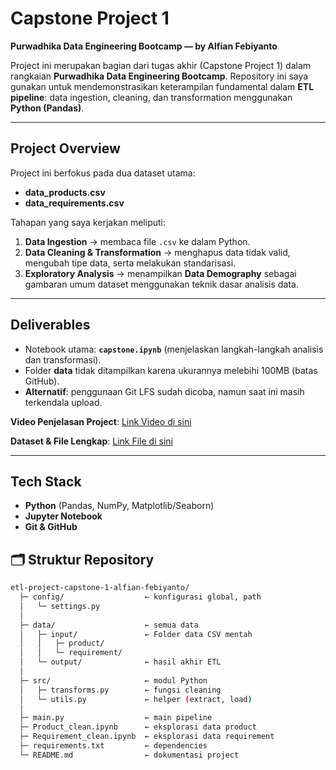 # Capstone Project 1  
**Purwadhika Data Engineering Bootcamp — by Alfian Febiyanto**

Project ini merupakan bagian dari tugas akhir (Capstone Project 1) dalam rangkaian **Purwadhika Data Engineering Bootcamp**. Repository ini saya gunakan untuk mendemonstrasikan keterampilan fundamental dalam **ETL pipeline**: data ingestion, cleaning, dan transformation menggunakan **Python (Pandas)**.  

---

## Project Overview  
Project ini berfokus pada dua dataset utama:  
- **data_products.csv**  
- **data_requirements.csv**  

Tahapan yang saya kerjakan meliputi:  
1. **Data Ingestion** → membaca file `.csv` ke dalam Python.  
2. **Data Cleaning & Transformation** → menghapus data tidak valid, mengubah tipe data, serta melakukan standarisasi.  
3. **Exploratory Analysis** → menampilkan **Data Demography** sebagai gambaran umum dataset menggunakan teknik dasar analisis data.  

---

## Deliverables  
- Notebook utama: **`capstone.ipynb`** (menjelaskan langkah-langkah analisis dan transformasi).  
- Folder **data** tidak ditampilkan karena ukurannya melebihi 100MB (batas GitHub).  
- **Alternatif**: penggunaan Git LFS sudah dicoba, namun saat ini masih terkendala upload.  

**Video Penjelasan Project**: [Link Video di sini](https://youtu.be/xnvgH0_mnNQ?si=pw7cn6tE89XfsGQ4) 

**Dataset & File Lengkap**: [Link File di sini](https://drive.google.com/drive/folders/1jbq8w5T_DyiR2mW-pH1Qfv3kB7LEBIuC?usp=drive_link)

---

## Tech Stack  
- **Python** (Pandas, NumPy, Matplotlib/Seaborn)  
- **Jupyter Notebook**  
- **Git & GitHub**  

## 🗂️ Struktur Repository  
```bash
etl-project-capstone-1-alfian-febiyanto/
  ├─ config/                  ← konfigurasi global, path
  │   └─ settings.py
  │	
  ├─ data/                    ← semua data
  │   ├─ input/               ← Folder data CSV mentah
  │   │   ├─ product/
  │   │   └─ requirement/
  │   └─ output/              ← hasil akhir ETL
  │
  ├─ src/                     ← modul Python
  │   ├─ transforms.py        ← fungsi cleaning
  │   └─ utils.py             ← helper (extract, load) 
  │
  ├─ main.py                  ← main pipeline
  ├─ Product_clean.ipynb      ← eksplorasi data product
  ├─ Requirement_clean.ipynb  ← eksplorasi data requirement
  ├─ requirements.txt         ← dependencies
  └─ README.md                ← dokumentasi project


